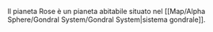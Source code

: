 Il pianeta Rose è un pianeta abitabile situato nel [[Map/Alpha Sphere/Gondral System/Gondral System|sistema gondrale]].